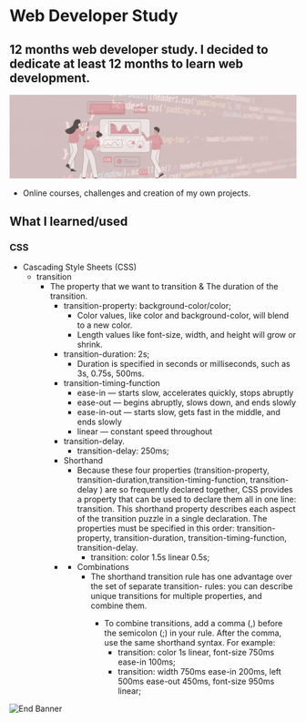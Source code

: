 # Web Developer Study
## 12 months web developer study. I decided to dedicate at least 12 months to learn web development.

![Begin Banner](/Documentation/top-1200x350.gif)

* Online courses, challenges and creation of my own projects.

## What I learned/used 
### CSS 
* Cascading Style Sheets (CSS) 
    * transition
        * The property that we want to transition & The duration of the transition.
            * transition-property: background-color/color;
                * Color values, like color and background-color, will blend to a new color.
                * Length values like font-size, width, and height will grow or shrink.
            * transition-duration: 2s;
                * Duration is specified in seconds or milliseconds, such as 3s, 0.75s, 500ms.
            * transition-timing-function
                * ease-in — starts slow, accelerates quickly, stops abruptly
                * ease-out — begins abruptly, slows down, and ends slowly
                * ease-in-out — starts slow, gets fast in the middle, and ends slowly
                * linear — constant speed throughout
            * transition-delay.
                * transition-delay: 250ms;
            * Shorthand
                * Because these four properties (transition-property, transition-duration,transition-timing-function,  transition-delay ) are so frequently declared together, CSS provides a property that can be used to declare them all in one line: transition. This shorthand property describes each aspect of the transition puzzle in a single declaration. The properties must be specified in this order: transition-property, transition-duration, transition-timing-function, transition-delay.
                    * transition: color 1.5s linear 0.5s;
            *   * Combinations
                    * The shorthand transition rule has one advantage over the set of separate transition-<property> rules: you can describe unique transitions for multiple properties, and combine them.
                        * To combine transitions, add a comma (,) before the semicolon (;) in your rule. After the comma, use the same shorthand syntax. For example:
                            * transition: color 1s linear, font-size 750ms ease-in 100ms;
                            * transition: width 750ms ease-in 200ms, left 500ms ease-out 450ms, font-size 950ms linear;

        



![End Banner](/Documentation/botton-1200x350.gif)